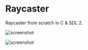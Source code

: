 # Raycaster
Raycaster from scratch in C &amp; SDL 2.

![screenshot](img/rotate.GIF)

![screenshot](img/roam.GIF)
